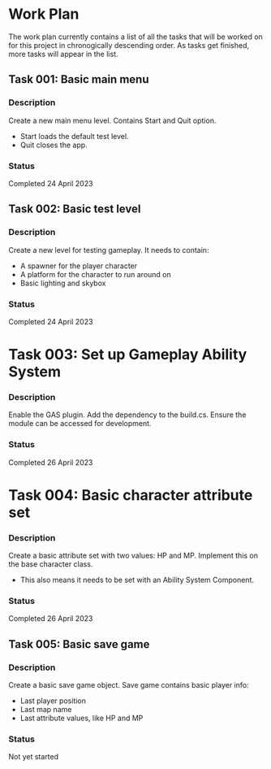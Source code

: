 # Work Plan
The work plan currently contains a list of all the tasks that will be worked on for this project in chronogically descending order.
As tasks get finished, more tasks will appear in the list.


## Task 001: Basic main menu

### Description
Create a new main menu level.
Contains Start and Quit option.
- Start loads the default test level.
- Quit closes the app.

### Status
Completed 24 April 2023


## Task 002: Basic test level

### Description
Create a new level for testing gameplay.
It needs to contain:
- A spawner for the player character
- A platform for the character to run around on
- Basic lighting and skybox

### Status
Completed 24 April 2023


# Task 003: Set up Gameplay Ability System

### Description
Enable the GAS plugin.
Add the dependency to the build.cs.
Ensure the module can be accessed for development.

### Status
Completed 26 April 2023


# Task 004: Basic character attribute set

### Description
Create a basic attribute set with two values: HP and MP.
Implement this on the base character class.
- This also means it needs to be set with an Ability System Component.

### Status
Completed 26 April 2023


## Task 005: Basic save game

### Description
Create a basic save game object.
Save game contains basic player info:
- Last player position
- Last map name
- Last attribute values, like HP and MP

### Status
Not yet started
